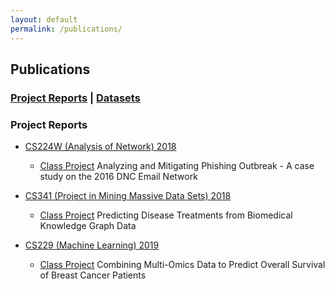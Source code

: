 ```yaml
---
layout: default
permalink: /publications/
---
```


## Publications
### [Project Reports](#Reports) | [Datasets](#datasets)

### Project Reports<a name="Reports"></a>

* [CS224W (Analysis of Network) 2018](http://web.stanford.edu/class/cs224w/)

  * [Class Project](http://web.stanford.edu/class/cs224w/reports/CS224W-2018-58.pdf) Analyzing and Mitigating Phishing Outbreak - A case study on the 2016 DNC Email Network 

* [CS341 (Project in Mining Massive Data Sets) 2018](http://web.stanford.edu/class/cs341/)
  * [Class Project](https://drive.google.com/file/d/1MzPzLcRGla7V-RnVLo39oKjqZ1agSJcq/view?usp=sharing) Predicting Disease Treatments from Biomedical Knowledge Graph Data

* [CS229 (Machine Learning) 2019](http://cs229.stanford.edu/)

  * [Class Project](http://cs229.stanford.edu/proj2019/report/58.pdf) Combining Multi-Omics Data to Predict Overall Survival of Breast Cancer Patients

